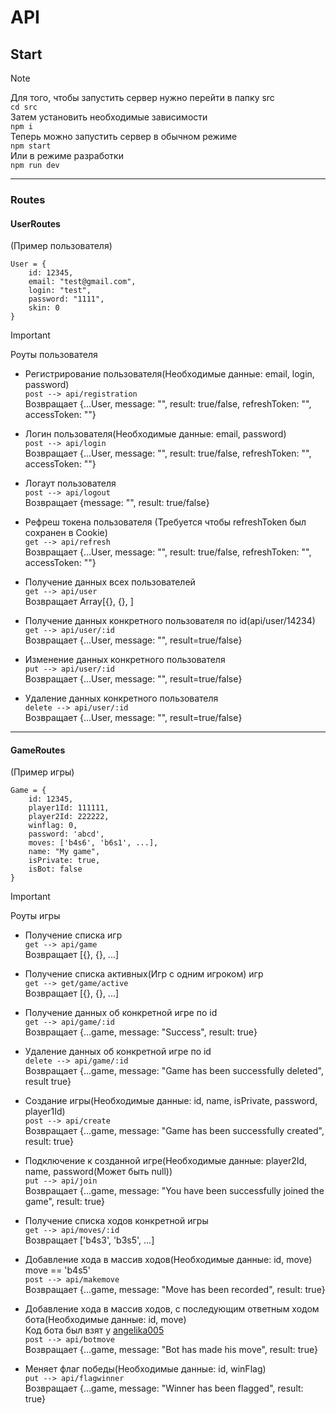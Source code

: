 # API
## Start
> [!NOTE]
> Для того, чтобы запустить сервер нужно перейти в папку src \
    `cd src` \
> Затем установить необходимые зависимости \
    `npm i` \
> Теперь можно запустить сервер в обычном режиме \
    `npm start` \
> Или в режиме разработки \
    `npm run dev`

---
### Routes

#### UserRoutes
(Пример пользователя)

    User = {
        id: 12345,
        email: "test@gmail.com",
        login: "test",
        password: "1111",
        skin: 0
    }
    
>[!IMPORTANT]
> Роуты пользователя
> * Регистрирование пользователя(Необходимые данные: email, login, password) \
>    `post --> api/registration` \
>    Возвращает {...User, message: "", result: true/false, refreshToken: "", accessToken: ""} 
>    
> * Логин пользователя(Необходимые данные: email, password) \
>    `post --> api/login` \
>    Возвращает {...User, message: "", result: true/false, refreshToken: "", accessToken: ""} 
>
> * Логаут пользователя \
>    `post --> api/logout` \
>    Возвращает {message: "", result: true/false} 
>
> * Рефреш токена пользователя (Требуется чтобы refreshToken был сохранен в Cookie) \
>    `get --> api/refresh` \
>    Возвращает {...User, message: "", result: true/false, refreshToken: "", accessToken: ""} 
>
> * Получение данных всех пользователей \
>    `get --> api/user` \
>    Возвращает Array[{}, {}, ] 
>    
> * Получение данных конкретного пользователя по id(api/user/14234) \
>    `get --> api/user/:id` \
>    Возвращает {...User, message: "", result=true/false} 
>    
> * Изменение данных конкретного пользователя \
>   `put --> api/user/:id` \
>    Возвращает {...User, message: "", result=true/false} 
>
> * Удаление данных конкретного пользователя \
>    `delete --> api/user/:id` \
>    Возвращает {...User, message: "", result=true/false} 
>
---
#### GameRoutes
(Пример игры)

    Game = {
        id: 12345,
        player1Id: 111111,
        player2Id: 222222,
        winflag: 0,
        password: 'abcd',
        moves: ['b4s6', 'b6s1', ...],
        name: "My game",
        isPrivate: true,
        isBot: false
    }
>[!IMPORTANT]
> Роуты игры
> * Получение списка игр \
>    `get --> api/game` \
>    Возвращает [{}, {}, ...] 
>
> * Получение списка активных(Игр с одним игроком) игр \
>    `get --> get/game/active` \
>    Возвращает [{}, {}, ...] 
>
> * Получение данных об конкретной игре по id \
>    `get --> api/game/:id` \
>    Возвращает {...game, message: "Success", result: true} 
>
> * Удаление данных об конкретной игре по id \
>    `delete --> api/game/:id` \
>    Возвращает {...game, message: "Game has been successfully deleted", result true} 
>
> * Создание игры(Необходимые данные: id, name, isPrivate, password, player1Id) \
>    `post --> api/create` \
>    Возвращает {...game, message: "Game has been successfully created", result: true} 
>    
> * Подключение к созданной игре(Необходимые данные: player2Id, name, password(Может быть null)) \
>    `put --> api/join` \
>    Возвращает {...game, message: "You have been successfully joined the game", result: true} 
>
> * Получение списка ходов конкретной игры \
>    `get --> api/moves/:id` \
>    Возвращает ['b4s3', 'b3s5', ...] 
>
> * Добавление хода в массив ходов(Необходимые данные: id, move) move == 'b4s5' \
>    `post --> api/makemove` \
>    Возвращает {...game, message: "Move has been recorded", result: true}
>   
> * Добавление хода в массив ходов, с последующим ответным ходом бота(Необходимые данные: id, move) \
>   Код бота был взят у [angelika005](https://github.com/Gaymmasters/ML) \
>   `post --> api/botmove` \
>   Возвращает {...game, message: "Bot has made his move", result: true}
>   
> * Меняет флаг победы(Необходимые данные: id, winFlag) \
>    `put --> api/flagwinner` \
>    Возвращает {...game, message: "Winner has been flagged", result: true}

